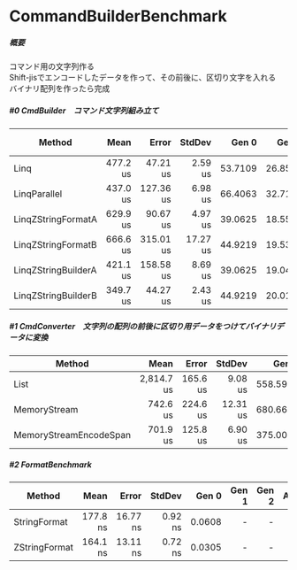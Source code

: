 # CommandBuilderBenchmark
##### 概要  
  コマンド用の文字列作る  
  Shift-jisでエンコードしたデータを作って、その前後に、区切り文字を入れる  
  バイナリ配列を作ったら完成  

##### #0 CmdBuilder　コマンド文字列組み立て
|              Method |     Mean |     Error |   StdDev |   Gen 0 |   Gen 1 | Gen 2 | Allocated |
|-------------------- |---------:|----------:|---------:|--------:|--------:|------:|----------:|
|                Linq | 477.2 us |  47.21 us |  2.59 us | 53.7109 | 26.8555 |     - | 281.37 KB |
|        LinqParallel | 437.0 us | 127.36 us |  6.98 us | 66.4063 | 32.7148 |     - | 343.12 KB |
|  LinqZStringFormatA | 629.9 us |  90.67 us |  4.97 us | 39.0625 | 18.5547 |     - | 203.24 KB |
|  LinqZStringFormatB | 666.6 us | 315.01 us | 17.27 us | 44.9219 | 19.5313 |     - | 234.49 KB |
| LinqZStringBuilderA | 421.1 us | 158.58 us |  8.69 us | 39.0625 | 19.0430 |     - | 203.24 KB |
| LinqZStringBuilderB | 349.7 us |  44.27 us |  2.43 us | 44.9219 | 20.0195 |     - | 234.49 KB |

##### #1 CmdConverter　文字列の配列の前後に区切り用データをつけてバイナリデータに変換
|                 Method |       Mean |    Error |   StdDev |    Gen 0 |    Gen 1 |    Gen 2 | Allocated |
|----------------------- |-----------:|---------:|---------:|---------:|---------:|---------:|----------:|
|                   List | 2,814.7 us | 165.6 us |  9.08 us | 558.5938 | 234.3750 | 109.3750 |   3.16 MB |
|           MemoryStream |   742.6 us | 224.6 us | 12.31 us | 680.6641 | 347.6563 | 291.9922 |   1.81 MB |
| MemoryStreamEncodeSpan |   701.9 us | 125.8 us |  6.90 us | 375.0000 | 293.9453 | 290.0391 |   1.36 MB |

##### #2 FormatBenchmark
|        Method |     Mean |    Error |  StdDev |  Gen 0 | Gen 1 | Gen 2 | Allocated |
|-------------- |---------:|---------:|--------:|-------:|------:|------:|----------:|
|  StringFormat | 177.8 ns | 16.77 ns | 0.92 ns | 0.0608 |     - |     - |      96 B |
| ZStringFormat | 164.1 ns | 13.11 ns | 0.72 ns | 0.0305 |     - |     - |      48 B |
